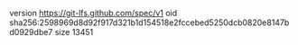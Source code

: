 version https://git-lfs.github.com/spec/v1
oid sha256:2598969d8d92f917d321b1d154518e2fccebed5250dcb0820e8147bd0929dbe7
size 13451
